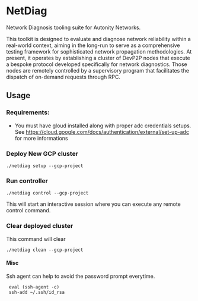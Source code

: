 # NetDiag

Network Diagnosis tooling suite for Autonity Networks. 

This toolkit is designed to evaluate and diagnose network reliability within a real-world context, aiming in the
long-run to serve as a comprehensive testing framework for sophisticated network propagation methodologies.
At present, it operates by establishing a cluster of DevP2P nodes that execute a bespoke protocol
developed specifically for network diagnostics. Those nodes are remotely controlled by a supervisory program that 
facilitates the dispatch of on-demand requests through RPC.

## Usage
### Requirements:

- You must have gloud installed along with proper adc credentials setups. 
See https://cloud.google.com/docs/authentication/external/set-up-adc for more informations

### Deploy New GCP cluster

`./netdiag setup --gcp-project`

### Run controller

`./netdiag control --gcp-project`

This will start an interactive session where you can execute any remote control command.

### Clear deployed cluster

This command will clear

`./netdiag clean --gcp-project`

#### Misc

Ssh agent can help to avoid the password prompt everytime.

```
 eval (ssh-agent -c) 
 ssh-add ~/.ssh/id_rsa
```
